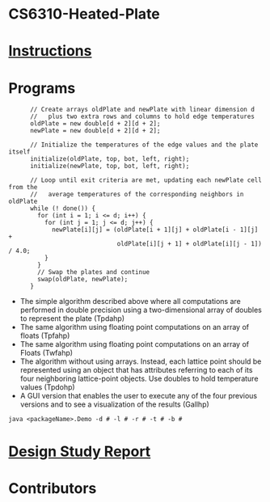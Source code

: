 CS6310-Heated-Plate
===================

# [Instructions](https://s3.amazonaws.com/content.udacity-data.com/courses/gt-cs6310/projects/project1/project1.html)

# Programs
```
      // Create arrays oldPlate and newPlate with linear dimension d
      //   plus two extra rows and columns to hold edge temperatures
      oldPlate = new double[d + 2][d + 2];
      newPlate = new double[d + 2][d + 2];

      // Initialize the temperatures of the edge values and the plate itself
      initialize(oldPlate, top, bot, left, right);
      initialize(newPlate, top, bot, left, right);

      // Loop until exit criteria are met, updating each newPlate cell from the
      //   average temperatures of the corresponding neighbors in oldPlate
      while (! done()) {
        for (int i = 1; i <= d; i++) {
          for (int j = 1; j <= d; j++) {
            newPlate[i][j] = (oldPlate[i + 1][j] + oldPlate[i - 1][j] +
                              oldPlate[i][j + 1] + oldPlate[i][j - 1]) / 4.0;
          }
        }
        // Swap the plates and continue
        swap(oldPlate, newPlate);
      }

```
* The simple algorithm described above where all computations are performed in double precision using a two-dimensional array of doubles to represent the plate (Tpdahp)
* The same algorithm using floating point computations on an array of floats (Tpfahp)
* The same algorithm using floating point computations on an array of Floats (Twfahp)
* The algorithm without using arrays. Instead, each lattice point should be represented using an object that has attributes referring to each of its four neighboring lattice-point objects. Use doubles to hold temperature values (Tpdohp)
* A GUI version that enables the user to execute any of the four previous versions and to see a visualization of the results (Gallhp)

```
java <packageName>.Demo -d # -l # -r # -t # -b #
```

# [Design Study Report](wiki/Design-Study-Report)


# Contributors

